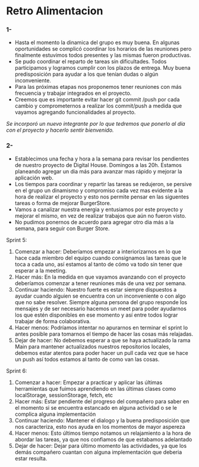 # Retro Alimentacion
### 1-  
- Hasta el momento la dinamica del grupo es muy buena. En algunas oportunidades se complicó coordinar los horarios de las reuniones pero finalmente estuvimos todos presentes y las mismas fueron productivas. 
- Se pudo coordinar el reparto de tareas sin dificultades. Todos participamos y logramos cumplir con los plazos de entrega. Muy buena predisposición para ayudar a los que tenían dudas o algún inconveniente.
- Para las próximas etapas nos proponemos tener reuniones con más frecuencia y trabajar integrados en el proyecto.
- Creemos que es importante evitar hacer git commit /push por cada cambio y comprometernos a realizar los commit/push a medida que vayamos agregando funcionalidades al proyecto.

*Se incorporó un nuevo integrante por lo que tedremos que ponerlo al día con el proyecto y hacerlo sentir bienvenido.*

### 2-
- Establecimos una fecha y hora a la semana para revisar los pendientes de nuestro proyecto de Digital House. Domingos a las 20h. Estamos planeando agregar un dia más para avanzar mas rápido y mejorar la aplicación web.
- Los tiempos para coordinar y repartir las tareas se redujeron, se persive en el grupo un dinamismo y compromiso cada vez mas evidente a la hora de realizar el proyecto y esto nos permite pensar en las siguentes tareas o forma de mejorar BurgerStore.
- Vamos a canalizar nuestra energia y entusiamos por este proyecto y mejorar el mismo, en vez de realizar trabajos que aún no fueron visto.
- No pudimos ponernos de acuerdo para agregar otro dia más a la semana, para seguir con Burger Store.

Sprint 5:
1. Comenzar a hacer: Deberíamos empezar a interiorizarnos en lo que hace cada miembro del equipo cuando consignamos las tareas que le toca a cada uno, así estamos al tanto de cómo va todo sin tener que esperar a la meeting.
2. Hacer más: En la medida en que vayamos avanzando con el proyecto deberíamos comenzar a tener reuniones más de una vez por semana.
3. Continuar haciendo: Nuestro fuerte es estar siempre dispuestos a ayudar cuando alguien se encuentra con un inconveniente o con algo que no sabe resolver. Siempre alguna persona del grupo responde los mensajes y de ser necesario hacemos un meet para poder ayudarnos los que estén disponibles en ese momento y así entre todos lograr trabajar de forma colaborativa.
4. Hacer menos: Podríamos intentar no apurarnos en terminar el sprint lo antes posible para tomarnos el tiempo de hacer las cosas más relajadas.
5. Dejar de hacer: No debemos esperar a que se haya actualizado la rama Main para mantener actualizados nuestros repositorios locales, debemos estar atentos para poder hacer un pull cada vez que se hace un push así todos estamos al tanto de como van las cosas.

Sprint 6:
1. Comenzar a hacer: Empezar a practicar y aplicar las últimas herramientas que fuimos aprendiendo en las últimas clases como localStorage, sessionStorage, fetch, etc
2. Hacer más: Estar pendiente del progreso del compañero para saber en el momento si se encuentra estancado en alguna actividad o se le complica alguna implementación
3. Continuar haciendo: Mantener el dialogo y la buena predisposición que nos caracteriza, esto nos ayuda en los momentos de mayor aspereza
4. Hacer menos: Esto últimos tiempo notamos un relajamiento a la hora de abordar las tareas, ya que nos confiamos de que estabamos adelantado
5. Dejar de hacer: Dejar para último momento las actividades, ya que los demás compañero cuantan con alguna implementación que deberia estar resulta.
